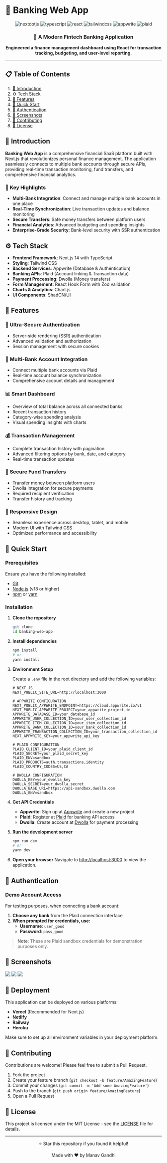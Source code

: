 # 🏦 Banking Web App

<div align="center">
  <img src="https://img.shields.io/badge/-Next_JS-black?style=for-the-badge&logoColor=white&logo=nextdotjs&color=000000" alt="nextdotjs" />
  <img src="https://img.shields.io/badge/-TypeScript-black?style=for-the-badge&logoColor=white&logo=typescript&color=3178C6" alt="typescript" />
  <img src="https://img.shields.io/badge/-React-black?style=for-the-badge&logoColor=white&logo=react&color=61DAFB" alt="react" />
  <img src="https://img.shields.io/badge/-Tailwind_CSS-black?style=for-the-badge&logoColor=white&logo=tailwindcss&color=06B6D4" alt="tailwindcss" />
  <img src="https://img.shields.io/badge/-Appwrite-black?style=for-the-badge&logoColor=white&logo=appwrite&color=FD366E" alt="appwrite" />
  <img src="https://img.shields.io/badge/-Plaid-black?style=for-the-badge&logoColor=white&logo=plaid&color=00D4AA" alt="plaid" />
</div>

<div align="center">
  <h3>🚀 A Modern Fintech Banking Application</h3>
  <p><strong>Engineered a finance management dashboard using React for transaction tracking, budgeting, and user-level reporting.</strong></p>
</div>

---

## 📋 Table of Contents

1. [🤖 Introduction](#introduction)
2. [⚙️ Tech Stack](#tech-stack)
3. [🔋 Features](#features)
4. [🤸 Quick Start](#quick-start)
5. [🔐 Authentication](#authentication)
6. [📱 Screenshots](#screenshots)
7. [🤝 Contributing](#contributing)
8. [📄 License](#license)

## 🤖 Introduction

**Banking Web App** is a comprehensive financial SaaS platform built with Next.js that revolutionizes personal finance management. The application seamlessly connects to multiple bank accounts through secure APIs, providing real-time transaction monitoring, fund transfers, and comprehensive financial analytics.

### 🌟 Key Highlights
- **Multi-Bank Integration**: Connect and manage multiple bank accounts in one place
- **Real-Time Synchronization**: Live transaction updates and balance monitoring
- **Secure Transfers**: Safe money transfers between platform users
- **Financial Analytics**: Advanced budgeting and spending insights
- **Enterprise-Grade Security**: Bank-level security with SSR authentication

## ⚙️ Tech Stack

- **Frontend Framework**: Next.js 14 with TypeScript
- **Styling**: Tailwind CSS
- **Backend Services**: Appwrite (Database & Authentication)
- **Banking APIs**: Plaid (Account linking & Transaction data)
- **Payment Processing**: Dwolla (Money transfers)
- **Form Management**: React Hook Form with Zod validation
- **Charts & Analytics**: Chart.js
- **UI Components**: ShadCN/UI

## 🔋 Features

### 🔐 **Ultra-Secure Authentication**
- Server-side rendering (SSR) authentication
- Advanced validation and authorization
- Session management with secure cookies

### 🏦 **Multi-Bank Account Integration**
- Connect multiple bank accounts via Plaid
- Real-time account balance synchronization
- Comprehensive account details and management

### 📊 **Smart Dashboard**
- Overview of total balance across all connected banks
- Recent transaction history
- Category-wise spending analysis
- Visual spending insights with charts

### 💰 **Transaction Management**
- Complete transaction history with pagination
- Advanced filtering options by bank, date, and category
- Real-time transaction updates

### 💸 **Secure Fund Transfers**
- Transfer money between platform users
- Dwolla integration for secure payments
- Required recipient verification
- Transfer history and tracking

### 📱 **Responsive Design**
- Seamless experience across desktop, tablet, and mobile
- Modern UI with Tailwind CSS
- Optimized performance and accessibility

## 🤸 Quick Start

### Prerequisites

Ensure you have the following installed:
- [Git](https://git-scm.com/)
- [Node.js](https://nodejs.org/en) (v18 or higher)
- [npm](https://www.npmjs.com/) or [yarn](https://yarnpkg.com/)

### Installation

1. **Clone the repository**
   ```bash
   git clone 
   cd banking-web-app
   ```

2. **Install dependencies**
   ```bash
   npm install
   # or
   yarn install
   ```

3. **Environment Setup**
   
   Create a `.env` file in the root directory and add the following variables:

   ```env
   # NEXT.JS
   NEXT_PUBLIC_SITE_URL=http://localhost:3000

   # APPWRITE CONFIGURATION
   NEXT_PUBLIC_APPWRITE_ENDPOINT=https://cloud.appwrite.io/v1
   NEXT_PUBLIC_APPWRITE_PROJECT=your_appwrite_project_id
   APPWRITE_DATABASE_ID=your_database_id
   APPWRITE_USER_COLLECTION_ID=your_user_collection_id
   APPWRITE_ITEM_COLLECTION_ID=your_item_collection_id
   APPWRITE_BANK_COLLECTION_ID=your_bank_collection_id
   APPWRITE_TRANSACTION_COLLECTION_ID=your_transaction_collection_id
   NEXT_APPWRITE_KEY=your_appwrite_api_key

   # PLAID CONFIGURATION
   PLAID_CLIENT_ID=your_plaid_client_id
   PLAID_SECRET=your_plaid_secret_key
   PLAID_ENV=sandbox
   PLAID_PRODUCTS=auth,transactions,identity
   PLAID_COUNTRY_CODES=US,CA

   # DWOLLA CONFIGURATION
   DWOLLA_KEY=your_dwolla_key
   DWOLLA_SECRET=your_dwolla_secret
   DWOLLA_BASE_URL=https://api-sandbox.dwolla.com
   DWOLLA_ENV=sandbox
   ```

4. **Get API Credentials**
   - **Appwrite**: Sign up at [Appwrite](https://appwrite.io/) and create a new project
   - **Plaid**: Register at [Plaid](https://plaid.com/) for banking API access
   - **Dwolla**: Create account at [Dwolla](https://www.dwolla.com/) for payment processing

5. **Run the development server**
   ```bash
   npm run dev
   # or
   yarn dev
   ```

6. **Open your browser**
   Navigate to [http://localhost:3000](http://localhost:3000) to view the application.

## 🔐 Authentication

### Demo Account Access

For testing purposes, when connecting a bank account:

1. **Choose any bank** from the Plaid connection interface
2. **When prompted for credentials, use:**
   - **Username**: `user_good`
   - **Password**: `pass_good`

> **Note**: These are Plaid sandbox credentials for demonstration purposes only.

## 📱 Screenshots

![](image.png)
![](image-2.png)
![](image-3.png)

## 🚀 Deployment

This application can be deployed on various platforms:

- **Vercel** (Recommended for Next.js)
- **Netlify**
- **Railway**
- **Heroku**

Make sure to set up all environment variables in your deployment platform.

## 🤝 Contributing

Contributions are welcome! Please feel free to submit a Pull Request.

1. Fork the project
2. Create your feature branch (`git checkout -b feature/AmazingFeature`)
3. Commit your changes (`git commit -m 'Add some AmazingFeature'`)
4. Push to the branch (`git push origin feature/AmazingFeature`)
5. Open a Pull Request

## 📄 License

This project is licensed under the MIT License - see the [LICENSE](LICENSE) file for details.

---

<div align="center">
  <p>⭐ Star this repository if you found it helpful!</p>
  <p>Made with ❤️ by Manav Gandhi</p>
</div>
